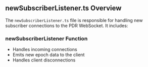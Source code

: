 ## newSubscriberListener.ts Overview

The `newSubscriberListener.ts` file is responsible for handling new subscriber connections to the PDR WebSocket. It includes:

### newSubscriberListener Function
- Handles incoming connections
- Emits new epoch data to the client
- Handles client disconnections
